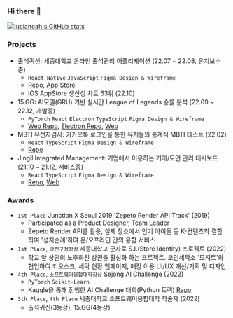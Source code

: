 ### Hi there 👻
[![luciancah's GitHub stats](https://github-readme-stats.vercel.app/api?username=luciancah&theme=transparent)](https://github.com/anuraghazra/github-readme-stats)
<!-- 
### Skills

<p align="left">
  
![React Native](https://img.shields.io/badge/react_native-%2320232a.svg?style=for-the-badge&logo=react&logoColor=%2361DAFB)
![React](https://img.shields.io/badge/react-%2320232a.svg?style=for-the-badge&logo=react&logoColor=%2361DAFB)
![TypeScript](https://img.shields.io/badge/typescript-%23007ACC.svg?style=for-the-badge&logo=typescript&logoColor=white)
![PyTorch](https://img.shields.io/badge/PyTorch-%23EE4C2C.svg?style=for-the-badge&logo=PyTorch&logoColor=white)
![Homebridge](https://img.shields.io/badge/homebridge-%23491F59.svg?style=for-the-badge&logo=homebridge&logoColor=white) 

</p>

-->

### Projects
- 출석귀신: 세종대학교 온라인 출석관리 어플리케이션 (22.07 ~ 22.08, 유지보수중)
  - `React Native` `JavaScript` `Figma Design & Wireframe`
  - [Repo](https://github.com/luciancah/sejong-attendance), [App Store](https://apps.apple.com/kr/app/%EC%B6%9C%EC%84%9D%EA%B7%80%EC%8B%A0-%EC%84%B8%EC%A2%85%EB%8C%80%ED%95%99%EA%B5%90-%EC%98%A8%EB%9D%BC%EC%9D%B8-%EC%B6%9C%EC%84%9D%EA%B4%80%EB%A6%AC/id1641685544)
  - iOS AppStore 생산성 차트 63위 (22.10)
- 15.GG: AI모델(GRU) 기반 실시간 League of Legends 승률 분석 (22.09 ~ 22.12, 개발중)
  - `PyTorch` `React` `Electron` `TypeScript` `Figma Design & Wireframe`
  - [Web Repo](https://github.com/fifteen-GG/15GG_front), [Electron Repo](https://github.com/fifteen-GG/DataNashor), [Web](http://13.125.246.106)
- MBTI 유전자검사: 카카오톡 로그인을 통한 유저들의 통계적 MBTI 테스트 (22.02)
  - `React` `TypeScript` `Figma Design & Wireframe`
  - [Repo](https://github.com/Viral-MBTI-Test/Viral_MBTI_frontend)
- Jingil Integrated Management: 기업에서 이용하는 거래/도면 관리 대시보드 (21.10 ~ 21.12, 서비스중)
  - `React` `TypeScript` `Figma Design & Wireframe`
  - [Repo](https://github.com/Jingil-Integrated-Management/JIM_frontend_v4), [Web](https://jingil-integrated-management.github.io/JIM_frontend_v4/)

### Awards
- `1st Place` Junction X Seoul 2019 'Zepeto Render API Track' (2019)
  - Participated as a Product Designer, Team Leader
  - Zepeto Render API를 활용, 실제 장소에서 인기 아이돌 등 K-컨텐츠와 결합하여 '성지순례'하여 온/오프라인 간의 융합 서비스
- `1st Place`, `광진구청장상` 세종대학교 군자로 S.I.(Store Identity) 프로젝트 (2022)
  - 학교 앞 상권의 노후화된 상권을 활성화 하는 프로젝트. 코인세탁소 '모지트'와 협업하여 키오스크, 세탁 현황 웹페이지, 매장 이용 UI/UX 개선/기획 및 디자인
- `4th Place`, `소프트웨어융합대학장상` Sejong AI Challenge (2022)
  - `PyTorch` `Scikit-Learn`
  - Kaggle을 통해 진행한 AI Challenge 대회(Python 트랙) [Repo](https://github.com/SejongAI-Challenge/2022.AI.Challenge)
- `3th Place`, `4th Place` 세종대학교 소프트웨어융합대학 학술제 (2022)
  - 출석귀신(3등상), 15.GG(4등상)

